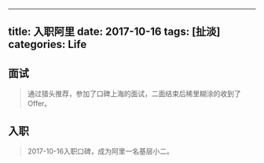 
---
title: 入职阿里
date: 2017-10-16
tags: [扯淡]
categories: Life
---

## 面试

> 通过猎头推荐，参加了口碑上海的面试，二面结束后稀里糊涂的收到了Offer。

## 入职

> 2017-10-16入职口碑，成为阿里一名基层小二。

